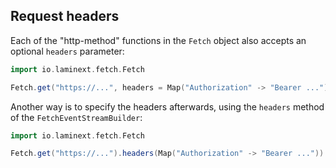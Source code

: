 ## Request headers

Each of the "http-method" functions in the `Fetch` object also accepts an optional `headers` parameter:

```scala
import io.laminext.fetch.Fetch

Fetch.get("https://...", headers = Map("Authorization" -> "Bearer ..."))
```

Another way is to specify the headers afterwards, using the `headers` method of the `FetchEventStreamBuilder`:

```scala
import io.laminext.fetch.Fetch

Fetch.get("https://...").headers(Map("Authorization" -> "Bearer ..."))
```
